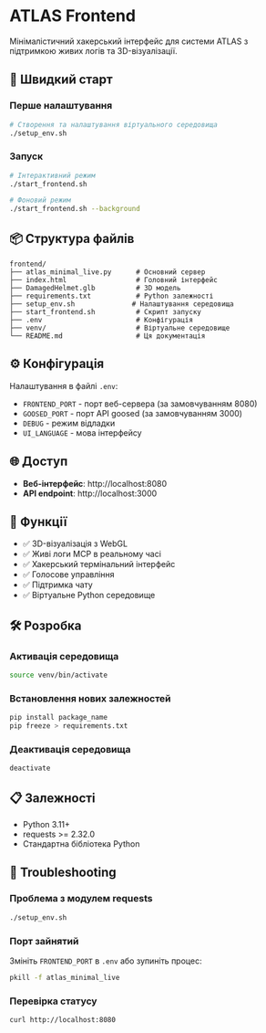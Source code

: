 # ATLAS Frontend

Мінімалістичний хакерський інтерфейс для системи ATLAS з підтримкою живих логів та 3D-візуалізації.

## 🚀 Швидкий старт

### Перше налаштування
```bash
# Створення та налаштування віртуального середовища
./setup_env.sh
```

### Запуск
```bash
# Інтерактивний режим
./start_frontend.sh

# Фоновий режим
./start_frontend.sh --background
```

## 📦 Структура файлів

```
frontend/
├── atlas_minimal_live.py      # Основний сервер
├── index.html                 # Головний інтерфейс
├── DamagedHelmet.glb          # 3D модель
├── requirements.txt           # Python залежності
├── setup_env.sh              # Налаштування середовища
├── start_frontend.sh          # Скрипт запуску
├── .env                       # Конфігурація
├── venv/                      # Віртуальне середовище
└── README.md                  # Ця документація
```

## ⚙️ Конфігурація

Налаштування в файлі `.env`:
- `FRONTEND_PORT` - порт веб-сервера (за замовчуванням 8080)
- `GOOSED_PORT` - порт API goosed (за замовчуванням 3000)
- `DEBUG` - режим відладки
- `UI_LANGUAGE` - мова інтерфейсу

## 🌐 Доступ

- **Веб-інтерфейс**: http://localhost:8080
- **API endpoint**: http://localhost:3000

## 🔧 Функції

- ✅ 3D-візуалізація з WebGL
- ✅ Живі логи MCP в реальному часі
- ✅ Хакерський термінальний інтерфейс
- ✅ Голосове управління
- ✅ Підтримка чату
- ✅ Віртуальне Python середовище

## 🛠️ Розробка

### Активація середовища
```bash
source venv/bin/activate
```

### Встановлення нових залежностей
```bash
pip install package_name
pip freeze > requirements.txt
```

### Деактивація середовища
```bash
deactivate
```

## 📋 Залежності

- Python 3.11+
- requests >= 2.32.0
- Стандартна бібліотека Python

## 🐛 Troubleshooting

### Проблема з модулем requests
```bash
./setup_env.sh
```

### Порт зайнятий
Змініть `FRONTEND_PORT` в `.env` або зупиніть процес:
```bash
pkill -f atlas_minimal_live
```

### Перевірка статусу
```bash
curl http://localhost:8080
```
